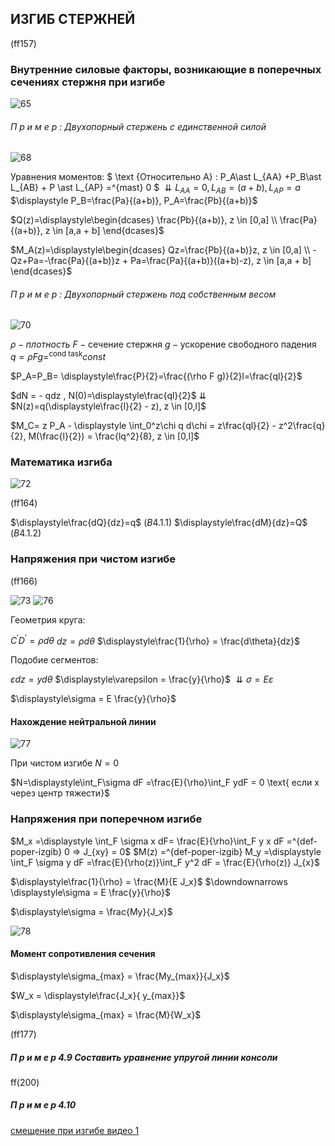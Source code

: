## ИЗГИБ СТЕРЖНЕЙ

(ff157)

### Внутренние силовые факторы, возникающие в поперечных сечениях стержня при изгибе

![65](../../img/fed/65.png)

###### П р и м е р : Двухопорный стержень с единственной силой

![68](../../img/fed/68.png)

Уравнения моментов:
$ \text {Oтносительно A} : P_A\ast L_{AA} +P_B\ast L_{AB} + P \ast L_{AP} =^{mast} 0 $
$\downdownarrows L_{AA}=0,  L_{AB}=(a+b), L_{AP}=a$
$\displaystyle P_B=\frac{Pa}{(a+b)}, P_A=\frac{Pb}{(a+b)}$



$Q(z)=\displaystyle\begin{dcases}
\frac{Pb}{(a+b)}, z \in [0,a] \\
\frac{Pa}{(a+b)}, z \in [a,a + b]
\end{dcases}$

$M_A(z)=\displaystyle\begin{dcases}
Qz=\frac{Pb}{(a+b)}z, z \in [0,a] \\
-Qz+Pa=-\frac{Pa}{(a+b)}z + Pa=\frac{Pa}{(a+b)}((a+b)-z), z \in [a,a + b]
\end{dcases}$

###### П р и м е р : Двухопорный стержень под собственным весом

![70](../../img/fed/70.png)

$\rho - плотность$
$F- \text{сечение стержня}$
$g - \text{ускорение свободного падения}$
$q= \rho F g =^{\text{cond task}}const$

$P_A=P_B= \displaystyle\frac{P}{2}=\frac{(\rho F g)}{2}l=\frac{ql}{2}$

$dN = - qdz , N(0)=\displaystyle\frac{ql}{2}$
$\downdownarrows$
$N(z)=q(\displaystyle\frac{l}{2} - z), z \in [0,l]$ 

$M_C= z P_A - \displaystyle \int_0^z\chi q d\chi = z\frac{ql}{2} - z^2\frac{q}{2}, M(\frac{l}{2}) = \frac{lq^2}{8}, z \in [0,l]$

### Математика изгиба

![72](../../img/fed/72.png)

(ff164)

$\displaystyle\frac{dQ}{dz}=q$  $(B4.1.1)$
$\displaystyle\frac{dM}{dz}=Q$  $(B4.1.2)$


### Напряжения при чистом изгибе

(ff166)

![73](../../img/fed/73.png)
![76](../../img/fed/76.png)

Геометрия круга:

$C^{\prime}D^{\prime} = \rho d\theta$
$dz = \rho d\theta$
$\displaystyle\frac{1}{\rho} = \frac{d\theta}{dz}$

Подобие сегментов:

$\varepsilon dz = y d\theta$
$\displaystyle\varepsilon = \frac{y}{\rho}$
$\downdownarrows \sigma = E \varepsilon$

$\displaystyle\sigma = E \frac{y}{\rho}$


#### Нахождение нейтральной линии

![77](../../img/fed/77.png)

При чистом изгибе $N=0$

$N=\displaystyle\int_F\sigma dF =\frac{E}{\rho}\int_F ydF = 0 \text{ если x через центр тяжести}$

### Напряжения при поперечном изгибе

$M_x =\displaystyle \int_F \sigma x dF= \frac{E}{\rho}\int_F y x dF =^{def-poper-izgib} 0 => J_{xy} = 0$
$M(z) =^{def-poper-izgib} M_y =\displaystyle \int_F \sigma y dF =\frac{E}{\rho(z)}\int_F y^2 dF = \frac{E}{\rho(z)} J_{x}$

$\displaystyle\frac{1}{\rho} = \frac{M}{E J_x}$
$\downdownarrows \displaystyle\sigma = E \frac{y}{\rho}$

$\displaystyle\sigma = \frac{My}{J_x}$

![78](../../img/fed/78.png)

#### Момент сопротивления сечения

$\displaystyle\sigma_{max} = \frac{My_{max}}{J_x}$

$W_x = \displaystyle\frac{J_x}{ y_{max}}$

$\displaystyle\sigma_{max} = \frac{M}{W_x}$






(ff177)
##### П р и м е р 4.9 Составить уравнение упругой линии консоли


ff(200)
##### П р и м е р 4.10

[смещение при изгибе видео 1](https://www.youtube.com/watch?v=UGCnkXZDJB8)
